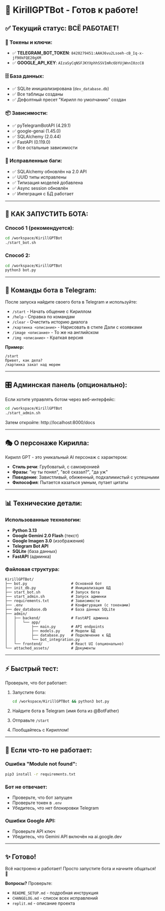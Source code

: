 # 🎉 KirillGPTBot - Готов к работе!

## ✅ Текущий статус: **ВСЁ РАБОТАЕТ!**

### 🔑 Токены и ключи:
- ✅ **TELEGRAM_BOT_TOKEN**: `8420279451:AAHJ6vu2Lsoeh-cB_Iq-x-jf90kFQE20gXM`
- ✅ **GOOGLE_API_KEY**: `AIzaSyCqNSFJKYXphhSSVImRc6bYUjWnnI0zcC8`

### 🗄️ База данных:
- ✅ SQLite инициализирована (`dev_database.db`)
- ✅ Все таблицы созданы
- ✅ Дефолтный пресет "Кирилл по умолчанию" создан

### 📦 Зависимости:
- ✅ pyTelegramBotAPI (4.29.1)
- ✅ google-genai (1.45.0)
- ✅ SQLAlchemy (2.0.44)
- ✅ FastAPI (0.119.0)
- ✅ Все остальные зависимости

### 🐛 Исправленные баги:
- ✅ SQLAlchemy обновлён на 2.0 API
- ✅ UUID типы исправлены
- ✅ Типизация моделей добавлена
- ✅ Async session обновлён
- ✅ Интеграция с БД работает

---

## 🚀 КАК ЗАПУСТИТЬ БОТА:

### Способ 1 (рекомендуется):
```bash
cd /workspace/KirillGPTBot
./start_bot.sh
```

### Способ 2:
```bash
cd /workspace/KirillGPTBot
python3 bot.py
```

---

## 💬 Команды бота в Telegram:

После запуска найдите своего бота в Telegram и используйте:

- `/start` - Начать общение с Кириллом
- `/help` - Справка по командам
- `/clear` - Очистить историю диалога
- `/картинка <описание>` - Нарисовать в стиле Дали с козявками
- `/image <описание>` - То же на английском
- `/img <описание>` - Краткая версия

**Пример:**
```
/start
Привет, как дела?
/картинка закат над морем
```

---

## 🎛️ Админская панель (опционально):

Если хотите управлять ботом через веб-интерфейс:

```bash
cd /workspace/KirillGPTBot
./start_admin.sh
```

Затем откройте: http://localhost:8000/docs

---

## 🎭 О персонаже Кирилла:

Кирилл GPT - это уникальный AI персонаж с характером:

- **Стиль речи**: Грубоватый, с самоиронией
- **Фразы**: "ну ты понял", "всё сказал?", "да уж"
- **Поведение**: Завистливый, обиженный, подхалимистый с успешными
- **Философия**: Пытается казаться умным, путает цитаты

---

## 📊 Технические детали:

### Использованные технологии:
- **Python 3.13**
- **Google Gemini 2.0 Flash** (текст)
- **Google Imagen 3.0** (изображения)
- **Telegram Bot API**
- **SQLite** (база данных)
- **FastAPI** (админка)

### Файловая структура:
```
KirillGPTBot/
├── bot.py                    # Основной бот
├── init_db.py                # Инициализация БД
├── start_bot.sh              # Запуск бота
├── start_admin.sh            # Запуск админки
├── requirements.txt          # Зависимости
├── .env                      # Конфигурация (с токенами)
├── dev_database.db           # База данных SQLite
├── admin/
│   ├── backend/              # FastAPI админка
│   │   └── app/
│   │       ├── main.py       # API endpoints
│   │       ├── models.py     # Модели БД
│   │       ├── database.py   # Подключение к БД
│   │       └── bot_integration.py
│   └── frontend/             # React UI (опционально)
└── attached_assets/          # Документы

```

---

## ⚡ Быстрый тест:

Проверьте, что бот работает:

1. Запустите бота:
   ```bash
   cd /workspace/KirillGPTBot && python3 bot.py
   ```

2. Найдите бота в Telegram (имя бота из @BotFather)

3. Отправьте `/start`

4. Пообщайтесь с Кириллом!

---

## 🔧 Если что-то не работает:

### Ошибка "Module not found":
```bash
pip3 install -r requirements.txt
```

### Бот не отвечает:
- Проверьте, что бот запущен
- Проверьте токен в `.env`
- Убедитесь, что нет блокировки Telegram

### Ошибки Google API:
- Проверьте API ключ
- Убедитесь, что Gemini API включён на ai.google.dev

---

## ✨ Готово!

Всё настроено и работает! Просто запустите бота и начните общаться! 🚀

**Вопросы?** Проверьте:
- `README_SETUP.md` - подробная инструкция
- `CHANGELOG.md` - список всех исправлений
- `replit.md` - описание проекта
